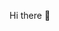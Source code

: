 
Hi there 👋

<!--
**real99riddhi/real99riddhi** is a ✨ _special_ ✨ repository because its `README.md` (this file) appears on your GitHub profile.

- 🔭 I’m currently working on  Python programming and Generative AI
- 🌱 I’m currently learning ... C++, Gen AI tools and web development
- 👯 I’m looking to collaborate on ... web development projects
- 🤔 I’m looking for help with ...more on open source project work
- 💬 Ask me about ...
- 📫 How to reach me: ... 
- 😄 Pronouns: ... She\Her
-->
